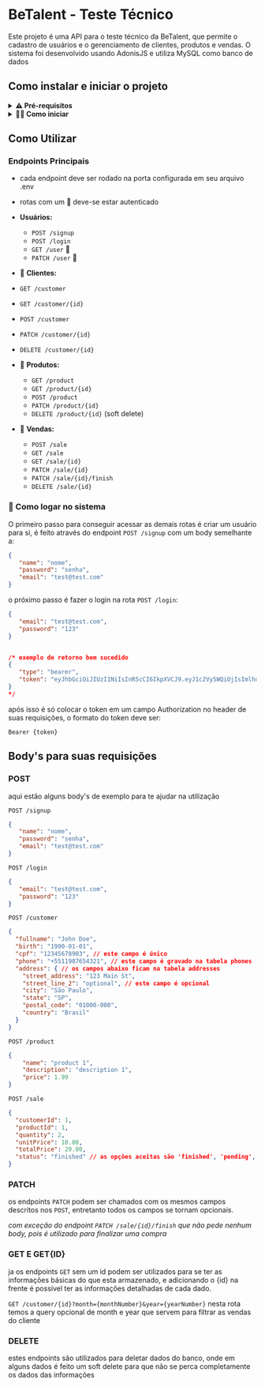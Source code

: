 # BeTalent - Teste Técnico

Este projeto é uma API para o teste técnico da BeTalent, que permite o cadastro de usuários e o gerenciamento de clientes, produtos e vendas. O sistema foi desenvolvido usando AdonisJS e utiliza MySQL como banco de dados

## Como instalar e iniciar o projeto

<details>
<summary><b>⚠️ Pré-requisitos</b></summary>
Antes de executar o projeto você deve garantir que tem as seguintes tecnologias instaladas, juntamente a elas contêm a versão recomendada:

[Node.js](https://nodejs.org/pt): 20.15.1

[Docker](https://docs.docker.com/get-docker/): 27.0.3

[Docker-Compose](https://docs.docker.com/compose/install/)

</details>
<details>
<summary><b>🧑‍💻 Como iniciar</b></summary>
Antes de rodar o projeto você deve clonar este repositório:

```bash
git clone https://github.com/Brunobmendes/BeTalent-Tech-Test.git
```

entre no diretório:
```bash
cd BeTalent-Tech-Test
```

copie o arquivo .env.example para .env e configure suas variáveis de ambiente
```bash
# esta é sua chave para gerar o jwt
APP_KEY=secret

# estas são suas configurações do banco de dados, certifique-se que elas são iguais aqui e no seu docker-compose.yml
DB_HOST=127.0.0.1
DB_PORT=3306
DB_USER=root
DB_PASSWORD=root
DB_DATABASE=be-talent-db

# aqui configure a porta que deseja utilizar no seu localhost
PORT=3333
```

inicie o container:
```bash
docker-compose up -d
# ou
docker compose up -d
```

instale as dependências:
```bash
npm run startup
```

Inicie o projeto:
```bash
npm run dev
```
</details>

## Como Utilizar

### Endpoints Principais
* cada endpoint deve ser rodado na porta configurada em seu arquivo .env

* rotas com um 🔑 deve-se estar autenticado
- **Usuários:**
  - `POST /signup`
  - `POST /login`
  - `GET /user` 🔑
  - `PATCH /user` 🔑
 - 🔑 **Clientes:**
  - `GET /customer`
  - `GET /customer/{id}`
  - `POST /customer`
  - `PATCH /customer/{id}`
  - `DELETE /customer/{id}`

- 🔑 **Produtos:**
  - `GET /product`
  - `GET /product/{id}`
  - `POST /product`
  - `PATCH /product/{id}`
  - `DELETE /product/{id}` (soft delete)

- 🔑 **Vendas:**
  - `POST /sale`
  - `GET /sale`
  - `GET /sale/{id}`
  - `PATCH /sale/{id}`
  - `PATCH /sale/{id}/finish`
  - `DELETE /sale/{id}`

### 🔑 Como logar no sistema
O primeiro passo para conseguir acessar as demais rotas é criar um usuário para si, é feito através do endpoint `POST /signup` com um body semelhante a:


```json
{
   "name": "nome",
   "password": "senha",
   "email": "test@test.com"
}
```
o próximo passo é fazer o login na rota `POST /login`:
```json
{
   "email": "test@test.com",
   "password": "123"
}


/* exemplo de retorno bem sucedido
{
   "type": "bearer",
   "token": "eyJhbGciOiJIUzI1NiIsInR5cCI6IkpXVCJ9.eyJ1c2VySWQiOjIsImlhdCI6MTcyMTU5ODgzM30.CgEycI6RjNmvZmYwKSQX85bk74iLVXeUXhznK4xlTJo"
}
*/

```
após isso é só colocar o token em um campo Authorization no header de suas requisições, o formato do token deve ser:

`Bearer {token}`

## Body's para suas requisições

### POST
aqui estão alguns body's de exemplo para te ajudar na utilização

`POST /signup`
```json
{
   "name": "nome",
   "password": "senha",
   "email": "test@test.com"
}
```
`POST /login`
```json
{
   "email": "test@test.com",
   "password": "123"
}
```
`POST /customer`
```json
{
  "fullname": "John Doe",
  "birth": "1990-01-01",
  "cpf": "12345678903", // este campo é único
  "phone": "+5511987654321", // este campo é gravado na tabela phones
  "address": { // os campos abaixo ficam na tabela addresses
    "street_address": "123 Main St",
    "street_line_2": "optional", // este campo é opcional
    "city": "São Paulo",
    "state": "SP",
    "postal_code": "01000-000",
    "country": "Brasil"
  }
}
```
`POST /product`
```json
{
    "name": "product 1",
    "description": "description 1",
    "price": 1.99
}
```
`POST /sale`
```json
{
  "customerId": 1,
  "productId": 1,
  "quantity": 2,
  "unitPrice": 10.00,
  "totalPrice": 20.00,
  "status": "finished" // as opções aceitas são 'finished', 'pending', 'canceled', 'refunded'
}
```
### PATCH
os endpoints `PATCH` podem ser chamados com os mesmos campos descritos nos `POST`, entretanto todos os campos se tornam opcionais.

_com exceção do endpoint `PATCH /sale/{id}/finish` que não pede nenhum body, pois é utilizado para finalizar uma compra_

### GET E GET{ID}
ja os endpoints `GET` sem um id podem ser utilizados para se ter as informações básicas do que esta armazenado, e adicionando o {id} na frente é possível ter as informações detalhadas de cada dado.

`GET /customer/{id}?month={monthNumber}&year={yearNumber}`
nesta rota temos a query opcional de month e year que servem para filtrar as vendas do cliente

### DELETE
estes endpoints são utilizados para deletar dados do banco, onde em alguns dados é feito um soft delete para que não se perca completamente os dados das informações